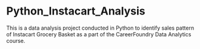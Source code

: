 # Python_Instacart_Analysis
This is a data analysis project conducted in Python to identify sales pattern of Instacart Grocery Basket  as a part of the CareerFoundry Data Analytics course. 
